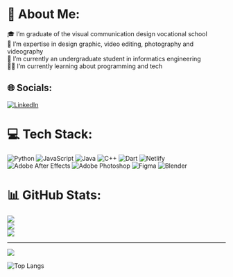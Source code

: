 # 💫 About Me:
🎓 I’m graduate of the visual communication design vocational school<br>📸 I’m expertise in design graphic, video editing, photography and videography<br>🏫 I’m currently an undergraduate student in informatics engineering<br>👨‍💻 I’m currently learning about programming and tech


## 🌐 Socials:
[![LinkedIn](https://img.shields.io/badge/LinkedIn-%230077B5.svg?logo=linkedin&logoColor=white)](https://linkedin.com/in/zaldy-alamsyah-mokoginta-18536224b) 

# 💻 Tech Stack:
![Python](https://img.shields.io/badge/python-3670A0?style=for-the-badge&logo=python&logoColor=ffdd54) ![JavaScript](https://img.shields.io/badge/javascript-%23323330.svg?style=for-the-badge&logo=javascript&logoColor=%23F7DF1E) ![Java](https://img.shields.io/badge/java-%23ED8B00.svg?style=for-the-badge&logo=openjdk&logoColor=white) ![C++](https://img.shields.io/badge/c++-%2300599C.svg?style=for-the-badge&logo=c%2B%2B&logoColor=white) ![Dart](https://img.shields.io/badge/dart-%230175C2.svg?style=for-the-badge&logo=dart&logoColor=white) ![Netlify](https://img.shields.io/badge/netlify-%23000000.svg?style=for-the-badge&logo=netlify&logoColor=#00C7B7) ![Adobe After Effects](https://img.shields.io/badge/Adobe%20After%20Effects-9999FF.svg?style=for-the-badge&logo=Adobe%20After%20Effects&logoColor=white) ![Adobe Photoshop](https://img.shields.io/badge/adobe%20photoshop-%2331A8FF.svg?style=for-the-badge&logo=adobe%20photoshop&logoColor=white) ![Figma](https://img.shields.io/badge/figma-%23F24E1E.svg?style=for-the-badge&logo=figma&logoColor=white) ![Blender](https://img.shields.io/badge/blender-%23F5792A.svg?style=for-the-badge&logo=blender&logoColor=white)
# 📊 GitHub Stats:
![](https://github-readme-stats.vercel.app/api?username=zaldymokoginta&theme=dark&hide_border=false&include_all_commits=false&count_private=false)<br/>
![](https://github-readme-streak-stats.herokuapp.com/?user=zaldymokoginta&theme=dark&hide_border=false)<br/>
![](https://github-readme-stats.vercel.app/api/top-langs/?username=zaldymokoginta&theme=dark&hide_border=false&include_all_commits=false&count_private=false&layout=compact)

---
[![](https://visitcount.itsvg.in/api?id=zaldymokoginta&icon=0&color=0)](https://visitcount.itsvg.in)

![Top Langs](https://github-readme-stats.vercel.app/api/top-langs/?username=anuraghazra&layout=compact)

<!-- Proudly created with GPRM ( https://gprm.itsvg.in ) -->
